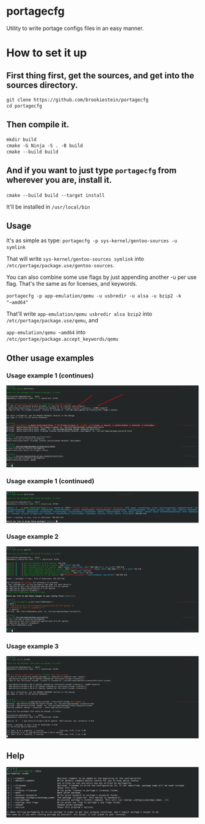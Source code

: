 # portagecfg
Utility to write portage configs files in an easy manner.

# How to set it up
## First thing first, get the sources, and get into the sources directory.

```
git clone https://github.com/brookiestein/portagecfg
cd portagecfg
```

## Then compile it.
```
mkdir build
cmake -G Ninja -S . -B build
cmake --build build
```

## And if you want to just type `portagecfg` from wherever you are, install it.

`cmake --build build --target install`

It'll be installed in `/usr/local/bin`

## Usage
It's as simple as type: `portagecfg -p sys-kernel/gentoo-sources -u symlink`

That will write `sys-kernel/gentoo-sources symlink` into `/etc/portage/package.use/gentoo-sources`.

You can also combine some use flags by just appending another -u per use flag. That's the same as for licenses, and keywords.

`portagecfg -p app-emulation/qemu -u usbredir -u alsa -u bzip2 -k "~amd64"`

That'll write `app-emulation/qemu usbredir alsa bzip2` into `/etc/portage/package.use/qemu`, and

`app-emulation/qemu ~amd64` into `/etc/portage/package.accept_keywords/qemu`

## Other usage examples
### Usage example 1 (continues)
![Usage example](screenshots/usage-example.png)
### Usage example 1 (continued)
![Usage example 2](screenshots/usage-example2.png)
### Usage example 2
![Usage example 2](screenshots/usage-example3.png)
### Usage example 3
![Usage example 3](screenshots/usage-example4.png)

## Help
![Help](screenshots/help.png)
